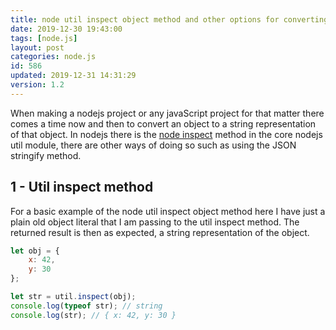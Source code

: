 ```yaml
---
title: node util inspect object method and other options for converting an object to a string.
date: 2019-12-30 19:43:00
tags: [node.js]
layout: post
categories: node.js
id: 586
updated: 2019-12-31 14:31:29
version: 1.2
---
```


When making a nodejs project or any javaScript project for that matter there comes a time now and then to convert an object to a string representation of that object. In nodejs there is the [node inspect](https://nodejs.org/en/knowledge/getting-started/how-to-use-util-inspect/) method in the core nodejs util module, there are other ways of doing so such as using the JSON stringify method.

<!-- more -->

## 1 - Util inspect method

For a basic example of the node util inspect object method here I have just a plain old object literal that I am passing to the util inspect method. The returned result is then as expected, a string representation of the object.

```js
let obj = {
    x: 42,
    y: 30
};

let str = util.inspect(obj);
console.log(typeof str); // string
console.log(str); // { x: 42, y: 30 }
```